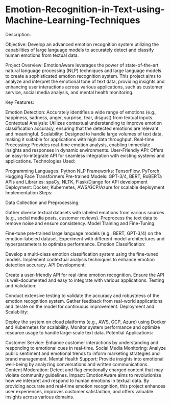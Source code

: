 #  Emotion-Recognition-in-Text-using-Machine-Learning-Techniques
Description:

Objective:
Develop an advanced emotion recognition system utilizing the capabilities of large language models to accurately detect and classify human emotions from textual data.

Project Overview:
EmotionAware leverages the power of state-of-the-art natural language processing (NLP) techniques and large language models to create a sophisticated emotion recognition system. This project aims to analyze and interpret the emotional tone of text data, providing insights and enhancing user interactions across various applications, such as customer service, social media analysis, and mental health monitoring.

Key Features:

Emotion Detection: Accurately identifies a wide range of emotions (e.g., happiness, sadness, anger, surprise, fear, disgust) from textual inputs.
Contextual Analysis: Utilizes contextual understanding to improve emotion classification accuracy, ensuring that the detected emotions are relevant and meaningful.
Scalability: Designed to handle large volumes of text data, making it suitable for applications with high data throughput.
Real-time Processing: Provides real-time emotion analysis, enabling immediate insights and responses in dynamic environments.
User-Friendly API: Offers an easy-to-integrate API for seamless integration with existing systems and applications.
Technologies Used:

Programming Languages: Python
NLP Frameworks: TensorFlow, PyTorch, Hugging Face Transformers
Pre-trained Models: GPT-3/4, BERT, RoBERTa
APIs and Libraries: spaCy, NLTK, Flask/Django for API development
Deployment: Docker, Kubernetes, AWS/GCP/Azure for scalable deployment
Implementation Steps:

Data Collection and Preprocessing:

Gather diverse textual datasets with labeled emotions from various sources (e.g., social media posts, customer reviews).
Preprocess the text data to remove noise and ensure consistency.
Model Training and Fine-Tuning:

Fine-tune pre-trained large language models (e.g., BERT, GPT-3/4) on the emotion-labeled dataset.
Experiment with different model architectures and hyperparameters to optimize performance.
Emotion Classification:

Develop a multi-class emotion classification system using the fine-tuned models.
Implement contextual analysis techniques to enhance emotion detection accuracy.
API Development:

Create a user-friendly API for real-time emotion recognition.
Ensure the API is well-documented and easy to integrate with various applications.
Testing and Validation:

Conduct extensive testing to validate the accuracy and robustness of the emotion recognition system.
Gather feedback from real-world applications and iterate on the model for continuous improvement.
Deployment and Scalability:

Deploy the system on cloud platforms (e.g., AWS, GCP, Azure) using Docker and Kubernetes for scalability.
Monitor system performance and optimize resource usage to handle large-scale text data.
Potential Applications:

Customer Service: Enhance customer interactions by understanding and responding to emotional cues in real-time.
Social Media Monitoring: Analyze public sentiment and emotional trends to inform marketing strategies and brand management.
Mental Health Support: Provide insights into emotional well-being by analyzing conversations and written communications.
Content Moderation: Detect and flag emotionally charged content that may violate community guidelines.
Impact:
EmotionAware aims to revolutionize how we interpret and respond to human emotions in textual data. By providing accurate and real-time emotion recognition, this project enhances user experiences, improves customer satisfaction, and offers valuable insights across various domains.
